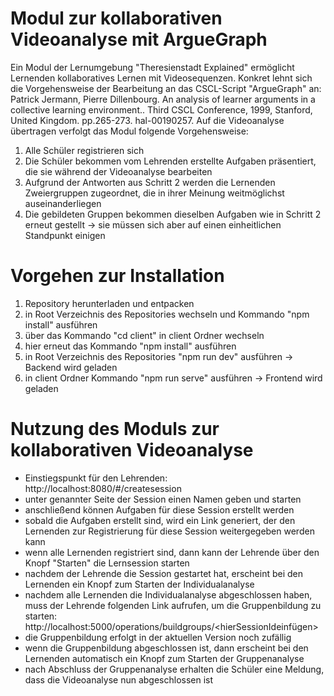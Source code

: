 # Modul zur kollaborativen Videoanalyse mit ArgueGraph
Ein Modul der Lernumgebung "Theresienstadt Explained" ermöglicht Lernenden kollaboratives Lernen mit Videosequenzen. Konkret lehnt sich die Vorgehensweise der Bearbeitung an das CSCL-Script "ArgueGraph" an:
Patrick Jermann, Pierre Dillenbourg. An analysis of learner arguments in a collective learning environment.. Third CSCL Conference, 1999, Stanford, United Kingdom. pp.265-273. hal-00190257.
Auf die Videoanalyse übertragen verfolgt das Modul folgende Vorgehensweise:
1. Alle Schüler registrieren sich
2. Die Schüler bekommen vom Lehrenden erstellte Aufgaben präsentiert, die sie während der Videoanalyse bearbeiten
3. Aufgrund der Antworten aus Schritt 2 werden die Lernenden Zweiergruppen zugeordnet, die in ihrer Meinung weitmöglichst auseinanderliegen
4. Die gebildeten Gruppen bekommen dieselben Aufgaben wie in Schritt 2 erneut gestellt -> sie müssen sich aber auf einen einheitlichen Standpunkt einigen

# Vorgehen zur Installation
1. Repository herunterladen und entpacken
2. in Root Verzeichnis des Repositories wechseln und Kommando "npm install" ausführen
3. über das Kommando "cd client" in client Ordner wechseln
4. hier erneut das Kommando "npm install" ausführen
5. in Root Verzeichnis des Repositories "npm run dev" ausführen -> Backend wird geladen
6. in client Ordner Kommando "npm run serve" ausführen -> Frontend wird geladen

# Nutzung des Moduls zur kollaborativen Videoanalyse
- Einstiegspunkt für den Lehrenden: http://localhost:8080/#/createsession
- unter genannter Seite der Session einen Namen geben und starten
- anschließend können Aufgaben für diese Session erstellt werden
- sobald die Aufgaben erstellt sind, wird ein Link generiert, der den Lernenden zur Registrierung für diese Session weitergegeben werden kann
- wenn alle Lernenden registriert sind, dann kann der Lehrende über den Knopf "Starten" die Lernsession starten
- nachdem der Lehrende die Session gestartet hat, erscheint bei den Lernenden ein Knopf zum Starten der Individualanalyse
- nachdem alle Lernenden die Individualanalyse abgeschlossen haben, muss der Lehrende folgenden Link aufrufen, um die Gruppenbildung zu starten: http://localhost:5000/operations/buildgroups/<hierSessionIdeinfügen>
- die Gruppenbildung erfolgt in der aktuellen Version noch zufällig
- wenn die Gruppenbildung abgeschlossen ist, dann erscheint bei den Lernenden automatisch ein Knopf zum Starten der Gruppenanalyse
- nach Abschluss der Gruppenanalyse erhalten die Schüler eine Meldung, dass die Videoanalyse nun abgeschlossen ist